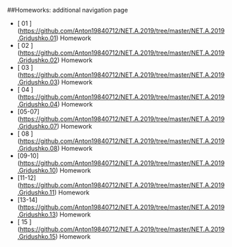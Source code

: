 ##Homeworks: additional navigation page

- [  01 ] (https://github.com/Anton19840712/NET.A.2019/tree/master/NET.A.2019.Gridushko.01) Homework
- [  02 ] (https://github.com/Anton19840712/NET.A.2019/tree/master/NET.A.2019.Gridushko.02) Homework
- [  03 ] (https://github.com/Anton19840712/NET.A.2019/tree/master/NET.A.2019.Gridushko.03) Homework
- [  04 ] (https://github.com/Anton19840712/NET.A.2019/tree/master/NET.A.2019.Gridushko.04) Homework
- [05-07] (https://github.com/Anton19840712/NET.A.2019/tree/master/NET.A.2019.Gridushko.07) Homework
- [  08 ] (https://github.com/Anton19840712/NET.A.2019/tree/master/NET.A.2019.Gridushko.08) Homework
- [09-10] (https://github.com/Anton19840712/NET.A.2019/tree/master/NET.A.2019.Gridushko.10) Homework
- [11-12] (https://github.com/Anton19840712/NET.A.2019/tree/master/NET.A.2019.Gridushko.11) Homework
- [13-14] (https://github.com/Anton19840712/NET.A.2019/tree/master/NET.A.2019.Gridushko.13) Homework
- [  15 ] (https://github.com/Anton19840712/NET.A.2019/tree/master/NET.A.2019.Gridushko.15) Homework


